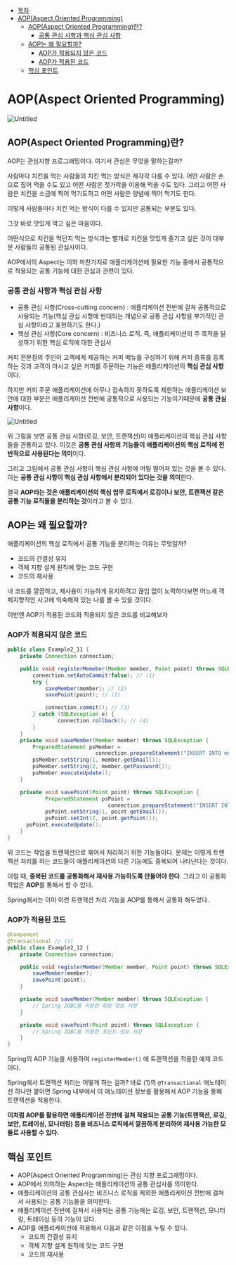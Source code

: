 * [목차](#목차)
* [AOP(Aspect Oriented Programming)](#aopaspect-oriented-programming)
    + [AOP(Aspect Oriented Programming)란?](#aopaspect-oriented-programming란)
        + [공통 관심 사항과 핵심 관심 사항](#공통-관심-사항과-핵심-관심-사항)
    + [AOP는 왜 필요할까?](#aop는-왜-필요할까)
        + [AOP가 적용되지 않은 코드](#aop가-적용되지-않은-코드)
        + [AOP가 적용된 코드](#aop가-적용된-코드)
    + [핵심 포인트](#핵심-포인트)

# AOP(Aspect Oriented Programming)

![Untitled](https://s3.us-west-2.amazonaws.com/secure.notion-static.com/478bf338-95b3-4d70-9661-6468a6d350c2/Untitled.png?X-Amz-Algorithm=AWS4-HMAC-SHA256&X-Amz-Content-Sha256=UNSIGNED-PAYLOAD&X-Amz-Credential=AKIAT73L2G45EIPT3X45%2F20221011%2Fus-west-2%2Fs3%2Faws4_request&X-Amz-Date=20221011T120451Z&X-Amz-Expires=86400&X-Amz-Signature=5eccf5a738e7e8c433658f82778ffe422cb12de719bb61bbd8296ca1033b40ab&X-Amz-SignedHeaders=host&response-content-disposition=filename%20%3D%22Untitled.png%22&x-id=GetObject)

## AOP(Aspect Oriented Programming)란?

AOP는 관심지향 프로그래밍이다. 여기서 관심은 무엇을 말하는걸까?

사람마다 치킨을 먹는 사람들의 치킨 먹는 방식은 제각각 다를 수 있다. 어떤 사람은 손으로 집어 먹을 수도 있고 어떤 사람은 젓가락을 이용해 먹을 수도 있다. 그리고 어떤 사람은 치킨을 소금에 찍어 먹기도하고 어떤 사람은 양념에 찍어 먹기도 한다. 

이렇게 사람들마다 치킨 먹는 방식이 다를 수 있지만 공통되는 부분도 있다. 

그것 바로 맛있게 먹고 싶은 마음이다.

어떤식으로 치킨을 먹던지 먹는 방식과는 별개로 치킨을 맛있게 즐기고 싶은 것이 대부분 사람들의 공통된 관심사이다.

AOP에서의 Aspect는 이와 마찬가지로 애플리케이션에 필요한 기능 중에서 공통적으로 적용되는 공통 기능에 대한 관심과 관련이 있다. 

### 공통 관심 사항과 핵심 관심 사항

- 공통 관심 사항(Cross-cutting concern) : 애플리케이션 전반에 걸쳐 공통적으로 사용되는 기능(핵심 관심 사항에 반대되는 개념으로 공통 관심 사항을 부가적인 관심 사항이라고 표현하기도 한다.)
- 핵심 관심 사항(Core concern) : 비즈니스 로직. 즉, 애플리케이션의 주 목적을 달성하기 위한 핵심 로직에 대한 관심사

커피 전문점의 주인이 고객에게 제공하는 커피 메뉴를 구성하기 위해 커피 종류를 등록하는 것과 고객이 마시고 싶은 커피를 주문하는 기능은 애플리케이션의 **핵심 관심 사항**이다.

하지만 커피 주문 애플리케이션에 아무나 접속하지 못하도록 제한하는 애플리케이션 보안에 대한 부분은 애플리케이션 전반에 공통적으로 사용되는 기능이기때문에 **공통 관심 사항**이다.

![Untitled](https://s3.us-west-2.amazonaws.com/secure.notion-static.com/192dc108-b621-49c2-b42d-0d859610decb/Untitled.png?X-Amz-Algorithm=AWS4-HMAC-SHA256&X-Amz-Content-Sha256=UNSIGNED-PAYLOAD&X-Amz-Credential=AKIAT73L2G45EIPT3X45%2F20221011%2Fus-west-2%2Fs3%2Faws4_request&X-Amz-Date=20221011T120502Z&X-Amz-Expires=86400&X-Amz-Signature=cb1f50f10254fea6fc653dd0f3c892b78a2c6ca6f56ccb8494b20b9408bc047e&X-Amz-SignedHeaders=host&response-content-disposition=filename%20%3D%22Untitled.png%22&x-id=GetObject)

위 그림을 보면 공통 관심 사항(로깅, 보안, 트랜잭션)이 애플리케이션의 핵심 관심 사항들을 관통하고 있다. 이것은 **공통 관심 사항의 기능들이 애플리케이션의 핵심 로직에 전반적으로 사용된다는 의미**이다.

그리고 그림에서 공통 관심 사항이 핵심 관심 사항에 머릴 떨어져 있는 것을 볼 수 있다. 이는 **공통 관심 사항이 핵심 관심 사항에서 분리되어 있다는 것을 의미**한다.

결국 **AOP라는 것은 애플리케이션의 핵심 업무 로직에서 로깅이나 보안, 트랜잭션 같은 공통 기능 로직들을 분리하는 것**이라고 볼 수 있다.

## AOP는 왜 필요할까?

애플리케이션의 핵심 로직에서 공통 기능을 분리하는 이유는 무엇일까?

- 코드의 간결성 유지
- 객체 지향 설계 원칙에 맞는 코드 구현
- 코드의 재사용

내 코드를 깔끔하고, 재사용이 가능하게 유지하려고 끊임 없이 노력하다보면 어느새 객체지향적인 사고에 익숙해져 있는 나를 볼 수 있을 것이다.

이번엔 AOP가 적용된 코드와 적용되지 않은 코드를 비교해보자

### AOP가 적용되지 않은 코드

```java
public class Example2_11 {
	private Connection connection;

	public void registerMemeber(Member member, Point point) throws SQLException {
		connection.setAutoCommit(false); // (1)
		try {
			saveMember(member); // (2)
			savePoint(point); // (2)

			connection.commit(); // (3)
		} catch (SQLException e) {
				connection.rollback(); // (4)
		}
	}
	private void saveMember(Member member) throws SQLException {
		PreparedStatement psMember = 
							connection.prepareStatement("INSERT INTO member (email, password) VALUES (?, ?)");
		psMember.setString(1, member.getEmail());
		psMember.setString(2, member.getPassword());
		psMember.executeUpdate();
	}

	private void savePoint(Point point) throws SQLException {
			PreparedStatement psPoint = 
								connection.prepareStatement("INSERT INTO point (email, point) VALUES (?, ?)");
			psPoint.setString(1, point.getEmail());
			psPoint.setInt(2, point.getPoint());
      psPoint.executeUpdate();
    }
}
```

위 코드는 작업을 트랜잭션으로 묶어서 처리하기 위한 기능들이다. 문제는 이렇게 트랜잭션 처리를 하는 코드들이 애플리케이션의 다른 기능에도 중복되어 나타난다는 것이다.

이럴 때, **중복된 코드를 공통화해서 재사용 가능하도록 만들어야 한다**. 그리고 이 공통화 작업은 **AOP**를 통해서 할 수 있다.

Spring에서는 이미 이런 트랜잭션 처리 기능을 AOP를 통해서 공통화 해두었다.

### AOP가 적용된 코드
```java
@Component
@Transactional // (1)
public class Example2_12 {
    private Connection connection;

    public void registerMember(Member member, Point point) throws SQLException {
        saveMember(member);
        savePoint(point);
    }

    private void saveMember(Member member) throws SQLException {
        // Spring JDBC를 이용한 회원 정보 저장
    }

    private void savePoint(Point point) throws SQLException {
        // Spring JDBC를 이용한 포인트 정보 저장
    }
}
```

Spring의 AOP 기능을 사용하여 `registerMember()` 에 트랜잭션을 적용한 예제 코드이다. 

Spring에서 트랜잭션 처리는 어떻게 하는 걸까? 바로 (1)의 `@Transactional` 애노테이션 하나만 붙이면 Spring 내부에서 이 애노테이션 정보를 활용해서 AOP 기능을 통해 트랜잭션을 적용한다.

**이처럼 AOP를 활용하면 애플리케이션 전반에 걸쳐 적용되는 공통 기능(트랜잭션, 로깅, 보안, 트레이싱, 모니터링) 등을 비즈니스 로직에서 깔끔하게 분리하여 재사용 가능한 모듈로 사용할 수 있다.**

## 핵심 포인트

- AOP(Aspect Oriented Programming)는 관심 지향 프로그래밍이다.
- AOP에서 의미하는 Aspect는 애플리케이션의 공통 관심사를 의미한다.
- 애플리케이션의 공통 관심사는 비즈니스 로직을 제외한 애플리케이션 전반에 걸쳐서 사용되는 공통 기능들을 의미한다.
- 애플리케이션 전반에 걸쳐서 사용되는 공통 기능에는 로깅, 보안, 트랜잭션, 모니터링, 트레이싱 등의 기능이 있다.
- AOP를 애플리케이션에 적용해서 다음과 같은 이점을 누릴 수 있다.
    - 코드의 간결성 유지
    - 객체 지향 설계 원칙에 맞는 코드 구현
    - 코드의 재사용
    